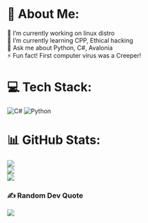 # 💫 About Me:
🔭 I’m currently working on linux distro<br>🌱 I’m currently learning CPP, Ethical hacking<br>💬 Ask me about Python, C#, Avalonia<br>⚡ Fun fact! First computer virus was a Creeper!


# 💻 Tech Stack:
![C#](https://img.shields.io/badge/c%23-%23239120.svg?style=for-the-badge&logo=csharp&logoColor=white) ![Python](https://img.shields.io/badge/python-3670A0?style=for-the-badge&logo=python&logoColor=ffdd54)
# 📊 GitHub Stats:
![](https://github-readme-stats.vercel.app/api?username=Motyag&theme=gruvbox&hide_border=false&include_all_commits=false&count_private=false)<br/>
![](https://github-readme-streak-stats.herokuapp.com/?user=Motyag&theme=gruvbox&hide_border=false)<br/>
![](https://github-readme-stats.vercel.app/api/top-langs/?username=Motyag&theme=gruvbox&hide_border=false&include_all_commits=false&count_private=false&layout=compact)

### ✍️ Random Dev Quote
![](https://quotes-github-readme.vercel.app/api?type=vetical&theme=gruvbox)

<!-- Proudly created with GPRM ( https://gprm.itsvg.in ) -->
